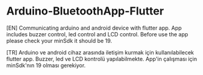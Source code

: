 # Arduino-BluetoothApp-Flutter
[EN] Communicating arduino and android device with flutter app.
App includes buzzer control, led control and LCD control. Before use the app please check your minSdk it should be 19.

[TR] Arduino ve android cihaz arasında iletişim kurmak için kullanılabilecek flutter app.
Buzzer, led ve LCD kontrolü yapılabilmekte. App'in çalışması için minSdk'nın 19 olması gerekiyor.



